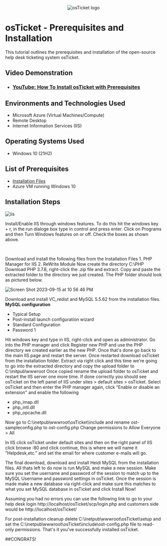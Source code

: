 <p align="center">
<img src="https://i.imgur.com/Clzj7Xs.png" alt="osTicket logo"/>
</p>

<h1>osTicket - Prerequisites and Installation</h1>
This tutorial outlines the prerequisites and installation of the open-source help desk ticketing system osTicket.<br />


<h2>Video Demonstration</h2>

- ### [YouTube: How To Install osTicket with Prerequisites](https://www.youtube.com)

<h2>Environments and Technologies Used</h2>

- Microsoft Azure (Virtual Machines/Compute)
- Remote Desktop
- Internet Information Services (IIS)

<h2>Operating Systems Used </h2>

- Windows 10</b> (21H2)

<h2>List of Prerequisites</h2>

- [Installation Files](https://drive.google.com/drive/u/1/folders/1APMfNyfNzcxZC6EzdaNfdZsUwxWYChf6)
- Azure VM running Windows 10

<h2>Installation Steps</h2>


![iis](https://github.com/NickAumer/osticket-prereqs/assets/145170622/6f7a9814-52ea-4fd8-a32c-c78de9775d58)


<p>
Install/Enable IIS through windows features. To do this hit the windows key + r, in the run dialoge box type in control and press enter. Click on Programs and then Turn Windows features on or off. Check the boxes as shown above.
</p>
<br />

<p>
Download and install the following files from the Installation Files
1. PHP Manager for IIS
2. ReWrite Module
Now create the directory C:\PHP
Download PHP 3.7.8, right-click the .zip file and extract. Copy and paste the extracted folder to the directory we just created. The PHP folder should look as pictured below.

![Screen Shot 2023-09-15 at 10 56 46 PM](https://github.com/NickAumer/osticket-prereqs/assets/145170622/f03707f4-4b1d-4e28-bb99-08a527587ab9)


Download and install VC_redist and MySQL 5.5.62 from the installation files. 
**MySQL configuration**
- Typical Setup
- Post-install launch configuration wizard
- Standard Configuration
- Password 1

 Hit windows key and type in IIS, right-click and open as administrator. Go into the PHP manager and click Register new PHP and use the PHP directory we created earlier as the new PHP. Once that's done go back to the main IIS page and restart the server. Once restarted download osTicket from the installation folder. Extract via right click and this time we're going to go into the extracted directory and copy the upload folder to C:\initpub\wwwroot
 Once copied rename the upload folder to osTicket and restart the IIS server one more time. If done correctly you should see osTicket on the left panel of IIS under sites > default sites > osTicket. Select osTicket and then enter the PHP manager again, click “Enable or disable an extension" and enable the following 
 - php_imap.dll
 - php_intl.dll
 - php_opcache.dll

Now go to C:\inetpub\wwwroot\osTicket\include and rename ost-sampleconfig.php to ost-config.php
Change permissions to Allow Everyone > All


In IIS click osTicket under default sites and then on the right panel of IIS click browse :80 and click continue, this is where we will name it "Helpdesk,etc." and set the email for where customer e-mails will go.

The final download, download and install Heidi MySQL from the installation files. All thats left to do now is run MySQL and make a new session. Make sure you set the username and password of the session to match up to the MySQL Username and password settings in osTicket. Once the session is made make a new database via right-click and make sure this matches to what you set MySQL database in osTicket and click Install Now!

Assuming you had no errors you can use the following link to go to your help desk login http://localhost/osTicket/scp/login.php
and customers side would be http://localhost/osTicket/

For post-installation cleanup delete C:\inetpub\wwwroot\osTicket\setup
and set the C:\inetpub\wwwroot\osTicket\include\ost-config.php file to read-only permissions. That's it you've successfully installed osTicket.

##CONGRATS!
 
</p>
<br />
